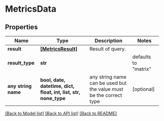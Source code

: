 # MetricsData


## Properties
Name | Type | Description | Notes
------------ | ------------- | ------------- | -------------
**result** | [**[MetricsResult]**](MetricsResult.md) | Result of query. | 
**result_type** | **str** |  | defaults to "matrix"
**any string name** | **bool, date, datetime, dict, float, int, list, str, none_type** | any string name can be used but the value must be the correct type | [optional]

[[Back to Model list]](../README.md#documentation-for-models) [[Back to API list]](../README.md#documentation-for-api-endpoints) [[Back to README]](../README.md)


